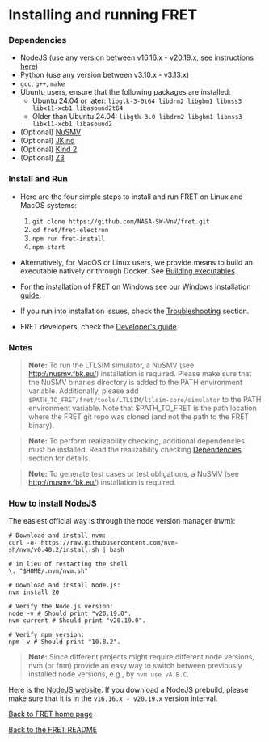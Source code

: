 # Installing and running FRET

### Dependencies

 * NodeJS (use any version between v16.16.x - v20.19.x, see instructions [here](#How-to-install-NodeJS))
 * Python (use any version between v3.10.x - v3.13.x)
 * `gcc`, `g++`, `make`
 * Ubuntu users, ensure that the following packages are installed:
     - Ubuntu 24.04 or later: `libgtk-3-0t64 libdrm2 libgbm1 libnss3 libx11-xcb1 libasound2t64`
     - Older than Ubuntu 24.04: `libgtk-3.0 libdrm2 libgbm1 libnss3 libx11-xcb1 libasound2`
 * (Optional) [NuSMV](http://nusmv.fbk.eu/)
 * (Optional) [JKind](https://github.com/andrewkatis/jkind-1/releases/latest)
 * (Optional) [Kind 2](https://github.com/kind2-mc/kind2/blob/develop/README.rst)
 * (Optional) [Z3](https://github.com/Z3Prover/z3/releases)

### Install and Run

* Here are the four simple steps to install and run FRET on Linux and MacOS systems:

  1. `git clone https://github.com/NASA-SW-VnV/fret.git`
  2. `cd fret/fret-electron`
  3. `npm run fret-install`
  4. `npm start`


* Alternatively, for MacOS or Linux users, we provide means to build an executable natively or through Docker. See [Building executables](buildingExecutables.md).

* For the installation of FRET on Windows see our [Windows installation guide](installation_windows.md).

* If you run into installation issues, check the [Troubleshooting](Troubleshooting.md) section.

* FRET developers, check the [Developer's guide](../developersGuide/installingAndRunningFRET.md).

### Notes

> __Note:__ To run the LTLSIM simulator, a NuSMV (see http://nusmv.fbk.eu/) installation is required. Please make sure that the NuSMV binaries directory is added to the PATH environment variable. Additionally, please add `$PATH_TO_FRET/fret/tools/LTLSIM/ltlsim-core/simulator` to the PATH environment variable. Note that $PATH_TO_FRET  is the path location where the FRET git repo was cloned (and not the path to the FRET binary).

> __Note:__ To perform realizability checking, additional dependencies must be installed. Read the realizability checking [Dependencies](../exports/realizabilityManual.md) section for details.

> __Note:__ To generate test cases or test obligations, a NuSMV (see http://nusmv.fbk.eu/) installation is required.

### How to install NodeJS

The easiest official way is through the node version manager (nvm):
```
# Download and install nvm:
curl -o- https://raw.githubusercontent.com/nvm-sh/nvm/v0.40.2/install.sh | bash

# in lieu of restarting the shell
\. "$HOME/.nvm/nvm.sh"

# Download and install Node.js:
nvm install 20

# Verify the Node.js version:
node -v # Should print "v20.19.0".
nvm current # Should print "v20.19.0".

# Verify npm version:
npm -v # Should print "10.8.2".
```

> __Note:__ Since different projects might require different node versions, nvm (or fnm) provide an easy way to switch between previously installed node versions, e.g., by `nvm use vA.B.C`. 

Here is the [NodeJS website](https://nodejs.org/en). If you download a NodeJS prebuild, please make sure that it is in the `v16.16.x - v20.19.x` version interval.


[Back to FRET home page](../userManual.md)

[Back to the FRET README](../../../../README.md)
